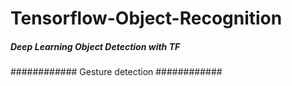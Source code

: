 # Tensorflow-Object-Recognition
##### Deep Learning Object Detection with TF
############ Gesture detection
############ 

